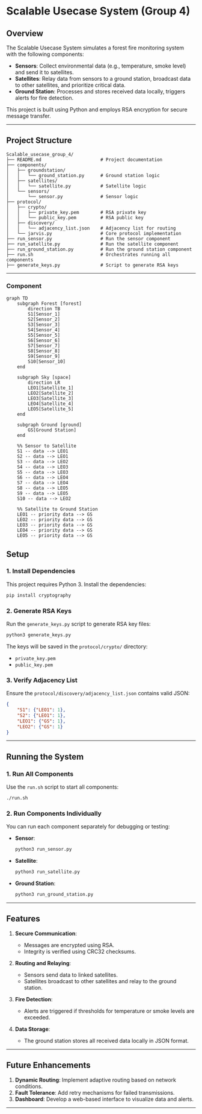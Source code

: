 
# **Scalable Usecase System (Group 4)**

## **Overview**
The Scalable Usecase System simulates a forest fire monitoring system with the following components:
- **Sensors**: Collect environmental data (e.g., temperature, smoke level) and send it to satellites.
- **Satellites**: Relay data from sensors to a ground station, broadcast data to other satellites, and prioritize critical data.
- **Ground Station**: Processes and stores received data locally, triggers alerts for fire detection.

This project is built using Python and employs RSA encryption for secure message transfer.

---

## **Project Structure**

```plaintext
Scalable_usecase_group_4/
├── README.md                      # Project documentation
├── components/
│   ├── groundstation/
│   │   └── ground_station.py      # Ground station logic
│   ├── satellites/
│   │   └── satellite.py           # Satellite logic
│   └── sensors/
│       └── sensor.py              # Sensor logic
├── protocol/
│   ├── crypto/
│   │   ├── private_key.pem        # RSA private key
│   │   └── public_key.pem         # RSA public key
│   ├── discovery/
│   │   └── adjacency_list.json    # Adjacency list for routing
│   └── jarvis.py                  # Core protocol implementation
├── run_sensor.py                  # Run the sensor component
├── run_satellite.py               # Run the satellite component
├── run_ground_station.py          # Run the ground station component
├── run.sh                         # Orchestrates running all components
├── generate_keys.py               # Script to generate RSA keys
```

---
### Component
```mermaid
graph TD
    subgraph Forest [forest]
        direction TB
        S1[Sensor_1]
        S2[Sensor_2]
        S3[Sensor_3]
        S4[Sensor_4]
        S5[Sensor_5]
        S6[Sensor_6]
        S7[Sensor_7]
        S8[Sensor_8]
        S9[Sensor_9]
        S10[Sensor_10]
    end

    subgraph Sky [space]
        direction LR
        LEO1[Satellite_1] 
        LEO2[Satellite_2] 
        LEO3[Satellite_3]
        LEO4[Satellite_4]
        LEO5[Satellite_5]
    end

    subgraph Ground [ground]
        GS[Ground Station]
    end

    %% Sensor to Satellite
    S1 -- data --> LEO1
    S2 -- data --> LEO1
    S3 -- data --> LEO2
    S4 -- data --> LEO3
    S5 -- data --> LEO3
    S6 -- data --> LEO4
    S7 -- data --> LEO4
    S8 -- data --> LEO5
    S9 -- data --> LEO5
    S10 -- data --> LEO2

    %% Satellite to Ground Station
    LEO1 -- priority data --> GS
    LEO2 -- priority data --> GS
    LEO3 -- priority data --> GS
    LEO4 -- priority data --> GS
    LEO5 -- priority data --> GS

```

## **Setup**

### 1. **Install Dependencies**
This project requires Python 3. Install the dependencies:
```bash
pip install cryptography
```

### 2. **Generate RSA Keys**
Run the `generate_keys.py` script to generate RSA key files:
```bash
python3 generate_keys.py
```
The keys will be saved in the `protocol/crypto/` directory:
- `private_key.pem`
- `public_key.pem`

### 3. **Verify Adjacency List**
Ensure the `protocol/discovery/adjacency_list.json` contains valid JSON:
```json
{
    "S1": {"LEO1": 1},
    "S2": {"LEO1": 1},
    "LEO1": {"GS": 1},
    "LEO2": {"GS": 1}
}
```

---

## **Running the System**

### 1. **Run All Components**
Use the `run.sh` script to start all components:
```bash
./run.sh
```

### 2. **Run Components Individually**
You can run each component separately for debugging or testing:
- **Sensor**:
    ```bash
    python3 run_sensor.py
    ```
- **Satellite**:
    ```bash
    python3 run_satellite.py
    ```
- **Ground Station**:
    ```bash
    python3 run_ground_station.py
    ```

---

## **Features**
1. **Secure Communication**:
   - Messages are encrypted using RSA.
   - Integrity is verified using CRC32 checksums.

2. **Routing and Relaying**:
   - Sensors send data to linked satellites.
   - Satellites broadcast to other satellites and relay to the ground station.

3. **Fire Detection**:
   - Alerts are triggered if thresholds for temperature or smoke levels are exceeded.

4. **Data Storage**:
   - The ground station stores all received data locally in JSON format.

---

## **Future Enhancements**
1. **Dynamic Routing**: Implement adaptive routing based on network conditions.
2. **Fault Tolerance**: Add retry mechanisms for failed transmissions.
3. **Dashboard**: Develop a web-based interface to visualize data and alerts.

---

